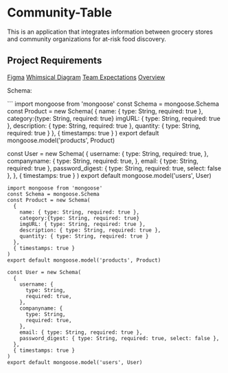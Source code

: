 # Community-Table
This is an application that integrates information between grocery stores and community organizations for at-risk food discovery.

## Project Requirements
<a href="https://www.figma.com/file/kYEHNajx152CqwGqjgOip3/Community-Table?node-id=0%3A1">Figma</a>
<a href="https://whimsical.com/community-table-FoZPsH8zCzsDTT1oWdAS1V">Whimsical Diagram</a>
<a href="https://docs.google.com/document/d/1OzatiZ3santSrK4_rQHGPNGZ-xBpKb39n5eck1PhdOM/edit?usp=sharing">Team Expectations</a>
<a href="https://docs.google.com/document/d/1_X-6IAQKls_ZJ4oxxiJzS5EmqE0wVMx_C_3YDJvBLYQ/edit?usp=sharing">Overview</a>
<p>Schema: </p>
```
import mongoose from 'mongoose'
const Schema = mongoose.Schema
const Product = new Schema(
  {
    name: { type: String, required: true },
    category:{type: String, required: true}
    imgURL: { type: String, required: true },
    description: { type: String, required: true },
    quantity: { type: String, required: true }
  },
  { timestamps: true }
)
export default mongoose.model('products', Product)

const User = new Schema(
  {
    username: {
      type: String,
      required: true,
    },
    companyname: {
      type: String,
      required: true,
    },
    email: { type: String, required: true },
    password_digest: { type: String, required: true, select: false },
  },
  { timestamps: true }
)
export default mongoose.model('users', User)
```
import mongoose from 'mongoose'
const Schema = mongoose.Schema
const Product = new Schema(
  {
    name: { type: String, required: true },
    category:{type: String, required: true}
    imgURL: { type: String, required: true },
    description: { type: String, required: true },
    quantity: { type: String, required: true }
  },
  { timestamps: true }
)
export default mongoose.model('products', Product)

const User = new Schema(
  {
    username: {
      type: String,
      required: true,
    },
    companyname: {
      type: String,
      required: true,
    },
    email: { type: String, required: true },
    password_digest: { type: String, required: true, select: false },
  },
  { timestamps: true }
)
export default mongoose.model('users', User)



